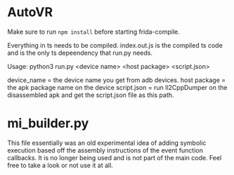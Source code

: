 # AutoVR
Make sure to run `npm install` before starting frida-compile.

Everything in ts needs to be compiled. index.out.js is the compiled ts code and is the only ts depeendency that run.py needs.

Usage: python3 run.py \<device name\> \<host package\> \<script.json\>

device\_name = the device name you get from adb devices.
host package = the apk package name on the device
script.json = run Il2CppDumper on the disassembled apk and get the script.json file as this path.

# mi\_builder.py
This file essentially was an old experimental idea of adding symbolic execution based off the assembly instructions of the event function callbacks. It is no longer being used and is not part of the main code. Feel free to take a look or not use it at all.

